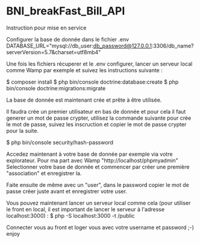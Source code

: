 # BNI_breakFast_Bill_API

Instruction pour mise en service

Configurer la base de donnée dans le fichier .env
DATABASE_URL="mysql://db_user:db_password@127.0.0.1:3306/db_name?serverVersion=5.7&charset=utf8mb4"

Une fois les fichiers récuperer et le .env configurer, lancer un serveur local comme Wamp par exemple et suivez les instructions suivante :

$ composer install
$ php bin/console doctrine:database:create
$ php bin/console doctrine:migrations:migrate

La base de donnée est maintenant crée et prête à être utilisée.

Il faudra crée un premier utilisateur en bas de donnée et pour cela il faut generer un mot de passe crypter, utilisez la commande suivante pour crée le mot de passe, suivez les inscruction et copier le mot de passe crypter pour la suite.

$ php bin/console security/hash-password

Accedez maintenant à votre base de donnée par exemple via votre explorateur. Pour ma part avec Wamp "http://localhost/phpmyadmin"
Selectionner votre base de donnée et commencer par créer une première "association" et enregistrer la.

Faite ensuite de même avec un "user", dans le password copier le mot de passe créer juste avant et enregistrer votre user.

Vous pouvez maintenant lancer un serveur local comme cela (pour utiliser le front en local, il est important de lancer le serveur à l'adresse localhost:3000) :
$ php -S localhost:3000 -t /public

Connecter vous au front et loger vous avec votre username et password ;-) enjoy

